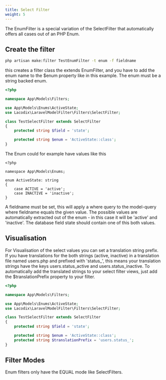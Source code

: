 ```yaml
---
title: Select Filter
weight: 5
---
```


The EnumFilter is a special variation of the SelectFilter that automatically offers all
cases out of an PHP Enum.

## Create the filter

```bash
php artisan make:filter TestEnumFilter -t enum -f fieldname
```

this creates a filter class the extends EnumFilter, and you have to add the enum name to the
$enum property like in this example. The enum must be a string backed enum. 

```php
<?php

namespace App\Models\Filters;

use App\Models\Enums\ActiveState;
use Lacodix\LaravelModelFilter\Filters\SelectFilter;

class TestSelectFilter extends SelectFilter
{
    protected string $field = 'state';

    protected string $enum = 'ActiveState::class';
}
```

The Enum could for example have values like this
```
<?php

namespace App\Models\Enums;

enum ActiveState: string
{
    case ACTIVE = 'active';
    case INACTIVE = 'inactive';
}
```

A fieldname must be set, this will apply a where query to the model-query
where fieldname equals the given value. The possible values are automatically extracted
out of the enum - in this case it will be 'active' and 'inactive'. The database field
state should contain one of this both values.

## Visualisation

For Visualisation of the select values you can set a translation string prefix. If you
have translations for the both strings (active, inactive) in a translation file named
users.php and prefixed with 'status_', this means your translation strings have the
keys users.status_active and users.status_inactive. To automatically add the translated
strings to your select filter views, just add the $translationPrefix property to your
filter.

```php
<?php

namespace App\Models\Filters;

use App\Models\Enums\ActiveState;
use Lacodix\LaravelModelFilter\Filters\SelectFilter;

class TestSelectFilter extends SelectFilter
{
    protected string $field = 'state';

    protected string $enum = 'ActiveState::class';
    protected string $translationPrefix = 'users.status_';
}
```

## Filter Modes

Enum filters only have the EQUAL mode like SelectFilters.